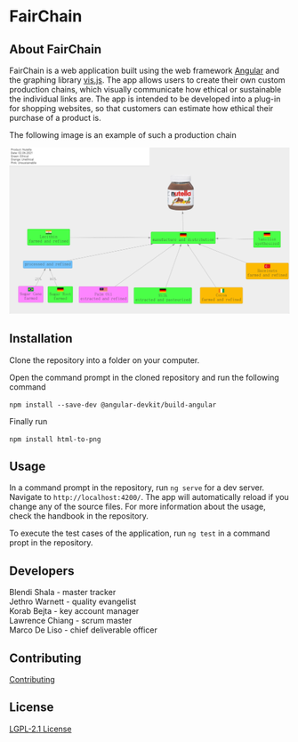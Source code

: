 # FairChain

## About FairChain

FairChain is a web application built using the web framework [Angular](https://angular.io/) and the graphing library [vis.js](https://visjs.org/). The app allows users to create their own custom production chains, which visually communicate how ethical or sustainable the individual links are. The app is intended to be developed into a plug-in for shopping websites, so that customers can estimate how ethical their purchase of a product is.

The following image is an example of such a production chain

![alt text](src/assets/images/FairChain_example.png)

## Installation

Clone the repository into a folder on your computer.

Open the command prompt in the cloned repository and run the following command

`npm install --save-dev @angular-devkit/build-angular`

Finally run

`npm install html-to-png`

## Usage

In a command prompt in the repository, run `ng serve` for a dev server. Navigate to `http://localhost:4200/`. The app will automatically reload if you change any of the source files. For more information about the usage, check the handbook in the repository.

To execute the test cases of the application, run `ng test` in a command propt in the repository.

## Developers

Blendi Shala - master tracker\
Jethro Warnett - quality evangelist\
Korab Bejta - key account manager\
Lawrence Chiang - scrum master\
Marco De Liso - chief deliverable officer

## Contributing

[Contributing](CONTRIBUTING)


## License

[LGPL-2.1 License](LICENSE)

